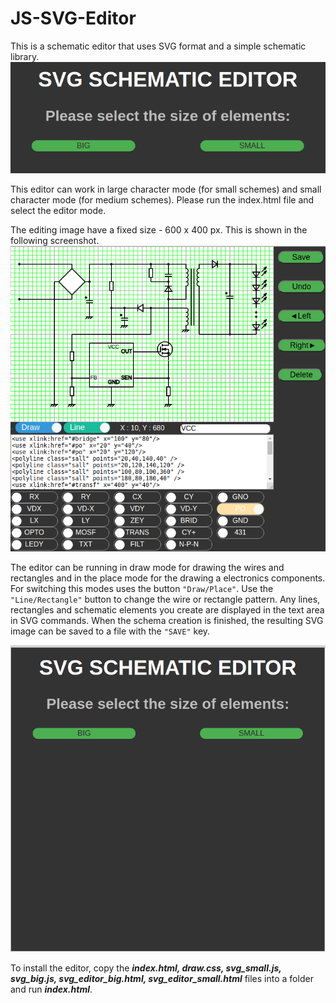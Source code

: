# JS-SVG-Editor
This is a schematic editor that uses SVG format and a simple schematic library.
![Editor start screen](https://github.com/bigbigmdm/JS-SVG-Editor/raw/main/start_editor.png)

This editor can work in large character mode (for small schemes) and small character mode (for medium schemes). Please run the index.html file and select the editor mode.

The editing image have a fixed size - 600 x 400 px. This is shown in the following screenshot.
![Editor main screen](https://github.com/bigbigmdm/JS-SVG-Editor/raw/main/svg_editor_small.png)

The editor can be running in draw mode for drawing the wires and rectangles and in the place mode for the drawing a electronics components. For switching this modes uses the button `"Draw/Place"`. Use the `"Line/Rectangle"` button to change the wire or rectangle pattern. Any lines, rectangles and schematic elements you create are displayed in the text area in SVG commands. When the schema creation is finished, the resulting SVG image can be saved to a file with the `"SAVE"` key.

![Editor start screen](https://github.com/bigbigmdm/JS-SVG-Editor/blob/main/Peek%202022-02-01%2011-38.gif)

To install the editor, copy the ***index.html, draw.css, svg_small.js, svg_big.js, 
svg_editor_big.html, svg_editor_small.html*** files into a folder and run ***index.html***.

